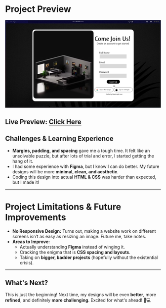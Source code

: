 # Project Preview

![Project Preview](https://github.com/Shoaibaa01/HTML-CSS-FIGMA-Projects/blob/main/Sign%20Up%20Page/Completed%20Project/Screenshot%20(3).png?raw=true)

**Live Preview:** [Click Here](https://shoaibaa01.github.io/HTML-CSS-FIGMA-Projects/Sign%20Up%20Page/)  
---



 

## Challenges & Learning Experience  

- **Margins, padding, and spacing** gave me a tough time. It felt like an unsolvable puzzle, but after lots of trial and error, I started getting the hang of it.  
- I had some experience with **Figma**, but I know I can do better. My future designs will be more **minimal, clean, and aesthetic**.  
- Coding this design into actual **HTML & CSS** was harder than expected, but I made it!  

---  
# Project Limitations & Future Improvements

- **No Responsive Design:** Turns out, making a website work on different screens isn’t as easy as resizing an image. Future me, take notes.
- **Areas to Improve:**
  - Actually understanding **Figma** instead of winging it.
  - Cracking the enigma that is **CSS spacing and layouts**.
  - Taking on **bigger, badder projects** (hopefully without the existential crisis).
 
--- 

## What's Next?  

This is just the beginning! Next time, my designs will be even **better**, more **refined**, and definitely **more challenging**. Excited for what's ahead! 🎨💻  


